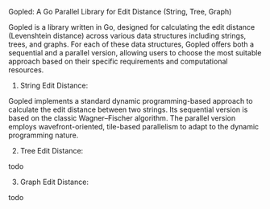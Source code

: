 Gopled: A Go Parallel Library for Edit Distance (String, Tree, Graph)

Gopled is a library written in Go, designed for calculating the edit distance (Levenshtein distance) across various data structures including strings, trees, and graphs. For each of these data structures, Gopled offers both a sequential and a parallel version, allowing users to choose the most suitable approach based on their specific requirements and computational resources.

1. String Edit Distance:

  Gopled implements a standard dynamic programming-based approach to calculate the edit distance between two strings. Its sequential version is based on the classic Wagner–Fischer algorithm. The parallel version employs wavefront-oriented, tile-based parallelism to adapt to the dynamic programming nature.
  
2. Tree Edit Distance:

  todo
  
3. Graph Edit Distance:

  todo
